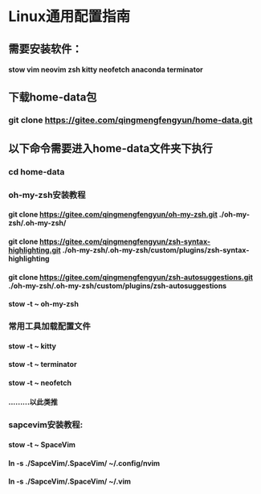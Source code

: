 # Linux通用配置指南


## 需要安装软件：
#### stow vim neovim zsh kitty neofetch anaconda terminator


## 下载home-data包
### git clone https://gitee.com/qingmengfengyun/home-data.git


## 以下命令需要进入home-data文件夹下执行
### cd home-data


### oh-my-zsh安装教程
#### git clone https://gitee.com/qingmengfengyun/oh-my-zsh.git ./oh-my-zsh/.oh-my-zsh/
#### git clone https://gitee.com/qingmengfengyun/zsh-syntax-highlighting.git ./oh-my-zsh/.oh-my-zsh/custom/plugins/zsh-syntax-highlighting
#### git clone https://gitee.com/qingmengfengyun/zsh-autosuggestions.git ./oh-my-zsh/.oh-my-zsh/custom/plugins/zsh-autosuggestions
#### stow -t ~ oh-my-zsh


### 常用工具加载配置文件
#### stow -t ~ kitty
#### stow -t ~ terminator
#### stow -t ~ neofetch
#### .........以此类推


### sapcevim安装教程:
#### stow -t ~ SpaceVim
#### ln -s ./SapceVim/.SpaceVim/  ~/.config/nvim
#### ln -s ./SapceVim/.SpaceVim/  ~/.vim


